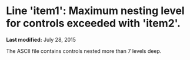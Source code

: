 
# Line 'item1': Maximum nesting level for controls exceeded with 'item2'.

 **Last modified:** July 28, 2015

The ASCII file contains controls nested more than 7 levels deep.
